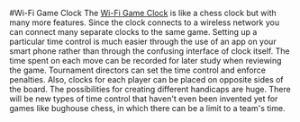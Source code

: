 #Wi-Fi Game Clock
The [Wi-Fi Game Clock](https://hackaday.io/project/16408-wi-fi-game-clock "Wi-Fi Game Clock project on Hackaday") is like a chess clock but with many more features. Since the clock connects to a wireless network you can connect many separate clocks to the same game. Setting up a particular time control is much easier through the use of an app on your smart phone rather than through the confusing interface of clock itself. The time spent on each move can be recorded for later study when reviewing the game. Tournament directors can set the time control and enforce penalties. Also, clocks for each player can be placed on opposite sides of the board. The possibilities for creating different handicaps are huge. There will be new types of time control that haven't even been invented yet for games like bughouse chess, in which there can be a limit to a team's time.
